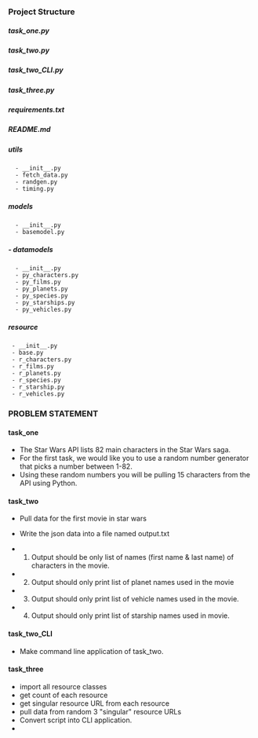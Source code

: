 ### Project Structure

##### task_one.py 
##### task_two.py
##### task_two_CLI.py
##### task_three.py
##### requirements.txt
##### README.md
##### utils
      - __init__.py
      - fetch_data.py
      - randgen.py
      - timing.py
##### models
      - __init__.py
      - basemodel.py
##### - datamodels
      - __init__.py
      - py_characters.py
      - py_films.py
      - py_planets.py
      - py_species.py
      - py_starships.py
      - py_vehicles.py
##### resource
     - __init__.py
     - base.py
     - r_characters.py
     - r_films.py
     - r_planets.py
     - r_species.py
     - r_starship.py
     - r_vehicles.py




### PROBLEM STATEMENT
#### task_one
- The Star Wars API lists 82 main characters in the Star Wars saga.
- For the first task, we would like you to use a random number generator
that picks a number between 1-82.
- Using these random numbers you will be pulling 15 characters
from the API using Python.


#### task_two
- Pull data for  the first movie in star wars
- Write the json data into a file named output.txt

- 1. Output should be only list of names (first name & last name) of characters
in the movie.
- 2. Output should only print list of planet names used in the movie
- 3. Output should only print list of vehicle names used in the movie.
- 4. Output should only print list of starship names used in movie.

#### task_two_CLI
- Make command line application of task_two.

#### task_three
- import all resource classes
- get count of each resource
- get singular resource URL from each resource
- pull data from random 3 "singular" resource URLs 
- Convert script into CLI application.
- 

       

 





